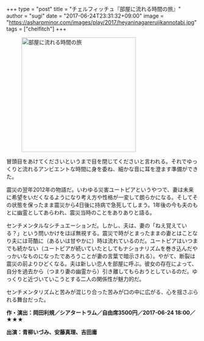 +++
type = "post"
title = "チェルフィッチュ『部屋に流れる時間の旅』"
author = "sugi"
date = "2017-06-24T23:31:32+09:00"
image = "https://asharpminor.com/images/play/2017/heyaninagarerujikannotabi.jpg"
tags = ["chelfitch"]
+++
<figure class="alignleft"><img src="/images/play/2017/heyaninagarerujikannotabi.jpg" alt="部屋に流れる時間の旅" style="width: 300px !important;"></figure>

冒頭目をあけてくださいというまで目を閉じてくださいと言われる。それでゆっくりと流れるアンビエントな時間に身を委ね、細かな音に耳を澄ます準備ができた。

震災の翌年2012年の物語だ。いわゆる災害ユートピアというやつで、妻は未来に希望をいだくなるようになり考え方や性格が一変して朗らかになる。そしてその状態を保ったまま震災から4日後に持病で急死してしまう。1年後の今も夫のもとに幽霊としてあらわれ、震災当時のことをありありと語る。

センチメンタルなシチュエーションだ。しかし、夫は、妻の「ねえ覚えている？」という問いかけをほぼ無視する。震災で時がとまったままの妻とはことなり夫には苛酷に（あるいは甘やかに）時は流れているのだ。ユートピアはいつまでも続かない（ユートピアが続いていたとしてもナショナリズムを巻き込んだやっかいなものになったであろうことが妻の言葉で暗示される）。やがて、断裂は震災の前よりひどくなる。夫は新しい恋人を部屋に呼ぶ。彼女の存在によって、自分を過去から（つまり妻の幽霊から）引き離してもらおうとしているのだ。ゆっくりと近づいていこうとする二人の関係性が魅力的だ。

センチメンタリズムと苦みが混じり合った苦みが口の中に広がる、心を揺さぶられる舞台だった。


**作・演出：岡田利規／シアタートラム／自由席3500円／2017-06-24 18:00／★★★**

**出演：青柳いづみ、安藤真理、吉田庸**
